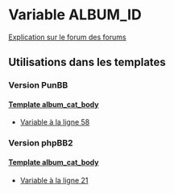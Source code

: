 # Variable ALBUM_ID
[Explication sur le forum des forums](http://forum.forumactif.com/t294113-listing-des-variables#ALBUM_ID)
## Utilisations dans les templates
### Version PunBB
#### [Template album_cat_body](punbb/album_cat_body.md)
* [Variable à la ligne 58](../punbb/album_cat_body.tpl#L58)
### Version phpBB2
#### [Template album_cat_body](subsilver/album_cat_body.md)
* [Variable à la ligne 21](../subsilver/album_cat_body.tpl#L21)